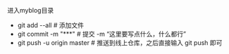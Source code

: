 进入myblog目录

- git add --all        # 添加文件
- git commit -m "***"       # 提交 -m “这里要写点什么，什么都行”
- git push -u origin master      # 推送到线上仓库，之后直接输入 git push 即可